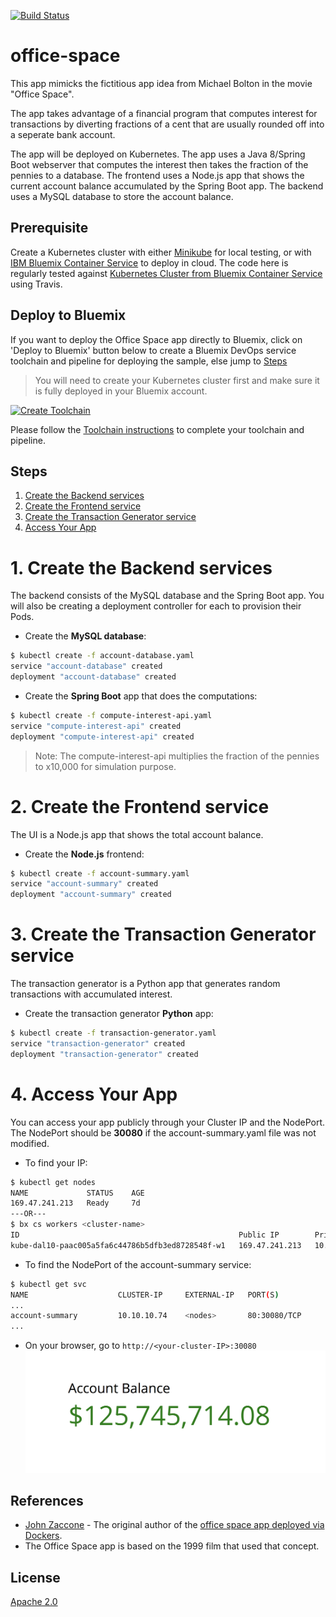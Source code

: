 [![Build Status](https://travis-ci.org/IBM/office-space.svg?branch=master)](https://travis-ci.org/IBM/office-space)
# office-space

This app mimicks the fictitious app idea from Michael Bolton in the movie "Office Space".

The app takes advantage of a financial program that computes interest for transactions by diverting fractions of a cent that are usually rounded off into a seperate bank account.

The app will be deployed on Kubernetes. The app uses a Java 8/Spring Boot webserver that computes the interest then takes the fraction of the pennies to a database. The frontend uses a Node.js app that shows the current account balance accumulated by the Spring Boot app. The backend uses a MySQL database to store the account balance.

## Prerequisite

Create a Kubernetes cluster with either [Minikube](https://kubernetes.io/docs/getting-started-guides/minikube) for local testing, or with [IBM Bluemix Container Service](https://github.com/IBM/container-journey-template) to deploy in cloud. The code here is regularly tested against [Kubernetes Cluster from Bluemix Container Service](https://console.ng.bluemix.net/docs/containers/cs_ov.html#cs_ov) using Travis.

## Deploy to Bluemix
If you want to deploy the Office Space app directly to Bluemix, click on 'Deploy to Bluemix' button below to create a Bluemix DevOps service toolchain and pipeline for deploying the sample, else jump to [Steps](#steps)

> You will need to create your Kubernetes cluster first and make sure it is fully deployed in your Bluemix account.

[![Create Toolchain](https://github.com/IBM/container-journey-template/blob/master/images/button.png)](https://console.ng.bluemix.net/devops/setup/deploy/?repository=https://github.com/IBM/GameOn-Java-Microservices-on-Kubernetes)

Please follow the [Toolchain instructions](https://github.com/IBM/container-journey-template/blob/master/Toolchain_Instructions.md) to complete your toolchain and pipeline.

## Steps
1. [Create the Backend services](#1-create-the-backend-services)
2. [Create the Frontend service](#2-create-the-frontend-service)
3. [Create the Transaction Generator service](#3-create-the-transaction-generator-service)
4. [Access Your App](#4-access-your-app)

# 1. Create the Backend services
The backend consists of the MySQL database and the Spring Boot app. You will also be creating a deployment controller for each to provision their Pods.
* Create the **MySQL database**:
```bash
$ kubectl create -f account-database.yaml
service "account-database" created
deployment "account-database" created
```
* Create the **Spring Boot** app that does the computations:
```bash
$ kubectl create -f compute-interest-api.yaml
service "compute-interest-api" created
deployment "compute-interest-api" created
```
> Note: The compute-interest-api multiplies the fraction of the pennies to x10,000 for simulation purpose.

# 2. Create the Frontend service
The UI is a Node.js app that shows the total account balance.
* Create the **Node.js** frontend:
```bash
$ kubectl create -f account-summary.yaml
service "account-summary" created
deployment "account-summary" created
```

# 3. Create the Transaction Generator service
The transaction generator is a Python app that generates random transactions with accumulated interest.
* Create the transaction generator **Python** app:
```bash
$ kubectl create -f transaction-generator.yaml
service "transaction-generator" created
deployment "transaction-generator" created
```

# 4. Access Your App
You can access your app publicly through your Cluster IP and the NodePort. The NodePort should be **30080** if the account-summary.yaml file was not modified.

* To find your IP:
```bash
$ kubectl get nodes
NAME             STATUS    AGE
169.47.241.213   Ready     7d
---OR---
$ bx cs workers <cluster-name>
ID                                                 Public IP        Private IP      Machine Type   State    Status   
kube-dal10-paac005a5fa6c44786b5dfb3ed8728548f-w1   169.47.241.213   10.177.155.13   free           normal   Ready  
```

* To find the NodePort of the account-summary service:
```bash
$ kubectl get svc
NAME                    CLUSTER-IP     EXTERNAL-IP   PORT(S)                                                                      AGE
...
account-summary         10.10.10.74    <nodes>       80:30080/TCP                                                                 2d
...
```
* On your browser, go to `http://<your-cluster-IP>:30080`
![Account-balance](images/balance.png)

## References
* [John Zaccone](https://github.com/jzaccone) - The original author of the [office space app deployed via Dockers](https://github.com/jzaccone/office-space-dockercon2017).
* The Office Space app is based on the 1999 film that used that concept.

## License
[Apache 2.0](http://www.apache.org/licenses/LICENSE-2.0)